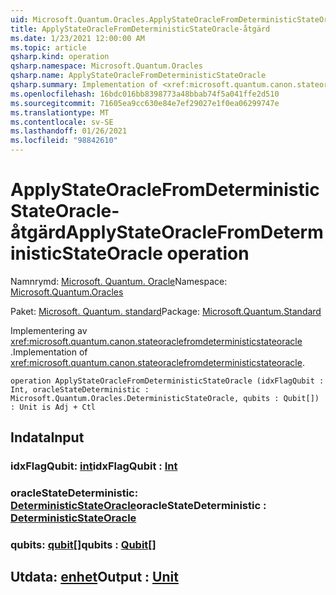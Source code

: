 ```yaml
---
uid: Microsoft.Quantum.Oracles.ApplyStateOracleFromDeterministicStateOracle
title: ApplyStateOracleFromDeterministicStateOracle-åtgärd
ms.date: 1/23/2021 12:00:00 AM
ms.topic: article
qsharp.kind: operation
qsharp.namespace: Microsoft.Quantum.Oracles
qsharp.name: ApplyStateOracleFromDeterministicStateOracle
qsharp.summary: Implementation of <xref:microsoft.quantum.canon.stateoraclefromdeterministicstateoracle>.
ms.openlocfilehash: 16bdc016bb8398773a48bbab74f5a041ffe2d510
ms.sourcegitcommit: 71605ea9cc630e84e7ef29027e1f0ea06299747e
ms.translationtype: MT
ms.contentlocale: sv-SE
ms.lasthandoff: 01/26/2021
ms.locfileid: "98842610"
---
```

# <a name="applystateoraclefromdeterministicstateoracle-operation"></a><span data-ttu-id="1f19a-102">ApplyStateOracleFromDeterministicStateOracle-åtgärd</span><span class="sxs-lookup"><span data-stu-id="1f19a-102">ApplyStateOracleFromDeterministicStateOracle operation</span></span>

<span data-ttu-id="1f19a-103">Namnrymd: [Microsoft. Quantum. Oracle](xref:Microsoft.Quantum.Oracles)</span><span class="sxs-lookup"><span data-stu-id="1f19a-103">Namespace: [Microsoft.Quantum.Oracles](xref:Microsoft.Quantum.Oracles)</span></span>

<span data-ttu-id="1f19a-104">Paket: [Microsoft. Quantum. standard](https://nuget.org/packages/Microsoft.Quantum.Standard)</span><span class="sxs-lookup"><span data-stu-id="1f19a-104">Package: [Microsoft.Quantum.Standard](https://nuget.org/packages/Microsoft.Quantum.Standard)</span></span>


<span data-ttu-id="1f19a-105">Implementering av <xref:microsoft.quantum.canon.stateoraclefromdeterministicstateoracle> .</span><span class="sxs-lookup"><span data-stu-id="1f19a-105">Implementation of <xref:microsoft.quantum.canon.stateoraclefromdeterministicstateoracle>.</span></span>

```qsharp
operation ApplyStateOracleFromDeterministicStateOracle (idxFlagQubit : Int, oracleStateDeterministic : Microsoft.Quantum.Oracles.DeterministicStateOracle, qubits : Qubit[]) : Unit is Adj + Ctl
```


## <a name="input"></a><span data-ttu-id="1f19a-106">Indata</span><span class="sxs-lookup"><span data-stu-id="1f19a-106">Input</span></span>

### <a name="idxflagqubit--int"></a><span data-ttu-id="1f19a-107">idxFlagQubit: [int](xref:microsoft.quantum.lang-ref.int)</span><span class="sxs-lookup"><span data-stu-id="1f19a-107">idxFlagQubit : [Int](xref:microsoft.quantum.lang-ref.int)</span></span>




### <a name="oraclestatedeterministic--deterministicstateoracle"></a><span data-ttu-id="1f19a-108">oracleStateDeterministic: [DeterministicStateOracle](xref:Microsoft.Quantum.Oracles.DeterministicStateOracle)</span><span class="sxs-lookup"><span data-stu-id="1f19a-108">oracleStateDeterministic : [DeterministicStateOracle](xref:Microsoft.Quantum.Oracles.DeterministicStateOracle)</span></span>




### <a name="qubits--qubit"></a><span data-ttu-id="1f19a-109">qubits: [qubit](xref:microsoft.quantum.lang-ref.qubit)[]</span><span class="sxs-lookup"><span data-stu-id="1f19a-109">qubits : [Qubit](xref:microsoft.quantum.lang-ref.qubit)[]</span></span>





## <a name="output--unit"></a><span data-ttu-id="1f19a-110">Utdata: [enhet](xref:microsoft.quantum.lang-ref.unit)</span><span class="sxs-lookup"><span data-stu-id="1f19a-110">Output : [Unit](xref:microsoft.quantum.lang-ref.unit)</span></span>

